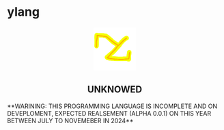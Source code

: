 # ylang
<div align="center">
  <img src="icon.png" width="20%">
  <h2> UNKNOWED </h2>
</div>
**WARINING: THIS PROGRAMMING LANGUAGE IS INCOMPLETE AND ON DEVEPLOMENT, EXPECTED REALSEMENT (ALPHA 0.0.1) ON THIS YEAR BETWEEN JULY TO NOVEMEBER IN 2024**
